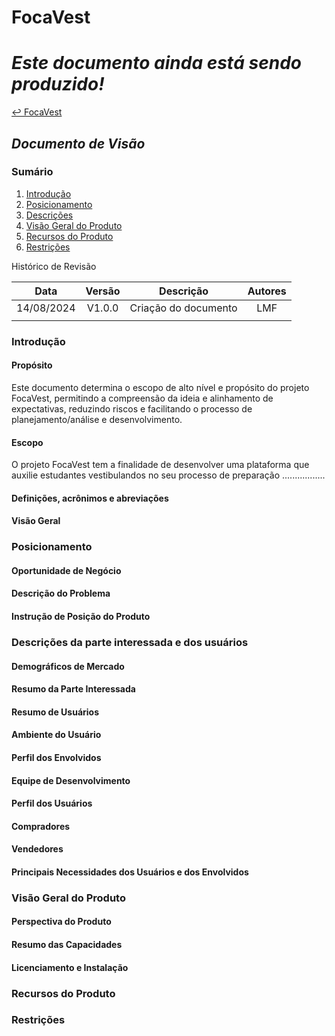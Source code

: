 # FocaVest

# _Este documento ainda está sendo produzido!_

[↩ FocaVest](https://leowbk77.github.io/FocaVest/)

## _Documento de Visão_
### Sumário
1. [Introdução](#introdução)
2. [Posicionamento](#posicionamento)
3. [Descrições](#descrições-da-parte-interessada-e-dos-usuários)
4. [Visão Geral do Produto](#visão-geral-do-produto)
5. [Recursos do Produto](#recursos-do-produto)
6. [Restrições](#restrições)

Histórico de Revisão

|Data|Versão|Descrição|Autores|
|:---:|:---:|:---:|:---:|
|14/08/2024|V1.0.0|Criação do documento|LMF|
| | | | |

### Introdução
#### Propósito
Este documento determina o escopo de alto nível e propósito do projeto FocaVest, permitindo a compreensão da ideia e alinhamento de expectativas, reduzindo riscos e facilitando o processo de planejamento/análise e desenvolvimento.
#### Escopo
O projeto FocaVest tem a finalidade de desenvolver uma plataforma que auxilie estudantes vestibulandos no seu processo de preparação ................. 
#### Definições, acrônimos e abreviações
#### Visão Geral

### Posicionamento
#### Oportunidade de Negócio
#### Descrição do Problema
#### Instrução de Posição do Produto

### Descrições da parte interessada e dos usuários
#### Demográficos de Mercado
#### Resumo da Parte Interessada
#### Resumo de Usuários
#### Ambiente do Usuário
#### Perfil dos Envolvidos
#### Equipe de Desenvolvimento
#### Perfil dos Usuários
#### Compradores
#### Vendedores
#### Principais Necessidades dos Usuários e dos Envolvidos

### Visão Geral do Produto
#### Perspectiva do Produto
#### Resumo das Capacidades
#### Licenciamento e Instalação

### Recursos do Produto

### Restrições